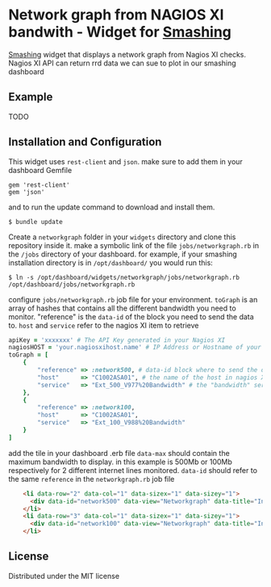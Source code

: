 # Network graph from NAGIOS XI bandwith -  Widget for [Smashing](https://smashing.github.io)

[Smashing](https://smashing.github.io) widget that displays a network graph from Nagios XI checks.
Nagios XI API can return rrd data we can sue to plot in our smashing dashboard

## Example
TODO

## Installation and Configuration

This widget uses `rest-client` and `json`. make sure to add them in your dashboard Gemfile
```Gemfile
gem 'rest-client'
gem 'json'
```
and to run the update command to download and install them.

```shell
$ bundle update
```

Create a ```networkgraph``` folder in your ```widgets``` directory and clone this repository inside it. 
make a symbolic link of the file ```jobs/networkgraph.rb``` in the ```/jobs``` directory of your dashboard.
for example, if your smashing installation directory is in ```/opt/dashboard/``` you would run this:
```Shell
$ ln -s /opt/dashboard/widgets/networkgraph/jobs/networkgraph.rb /opt/dashboard/jobs/networkgraph.rb
```

configure `jobs/networkgraph.rb` job file for your environment. ```toGraph``` is an array of hashes that contains all the different bandwidth you need to monitor. "reference" is the ```data-id``` of the block you need to send the data to. ```host``` and ```service``` refer to the nagios XI item to retrieve

```ruby
apiKey = 'xxxxxxx' # The API Key generated in your Nagios XI
nagiosHOST = 'your.nagiosxihost.name' # IP Address or Hostname of your Nagios XI server
toGraph = [
    {
        "reference" => :network500, # data-id block where to send the data to. see below
        "host"      => "C1002ASA01", # the name of the host in nagios XI
        "service"   => "Ext_500_V977%20Bandwidth" # the "bandwidth" service you need to monitor
    },
    {
        "reference" => :network100,
        "host"      => "C1002ASA01",
        "service"   => "Ext_100_V988%20Bandwidth"
    }
]

```

add the tile in your dashboard .erb file
```data-max``` should contain the maximum bandwidth to display. in this example is 500Mb or 100Mb respectively for 2 different internet lines monitored.
```data-id``` should refer to the same ```reference``` in the ```networkgraph.rb``` job file

```html
    <li data-row="2" data-col="1" data-sizex="1" data-sizey="1">
      <div data-id="network500" data-view="Networkgraph" data-title="Internet 500" data-graphtype="line" data-max="500"></div>
    </li>   
    <li data-row="3" data-col="1" data-sizex="1" data-sizey="1">
      <div data-id="network100" data-view="Networkgraph" data-title="Internet 100" data-graphtype="line" data-max="100"></div>
    </li>    
```

## License

Distributed under the MIT license